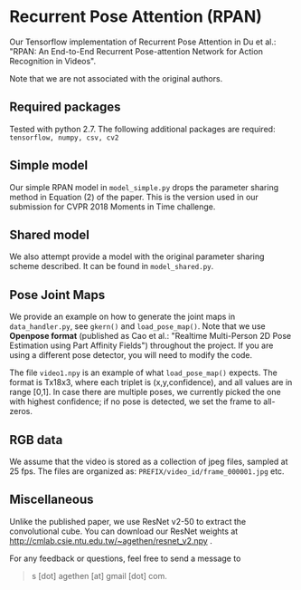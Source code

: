 # Recurrent Pose Attention (RPAN)
Our Tensorflow implementation of Recurrent Pose Attention in Du et al.: "RPAN: An End-to-End Recurrent Pose-attention Network for Action Recognition in Videos".

Note that we are not associated with the original authors.

## Required packages
Tested with python 2.7. The following additional packages are required: `tensorflow, numpy, csv, cv2`

## Simple model
Our simple RPAN model in `model_simple.py` drops the parameter sharing method in Equation (2) of the paper. This is the version used in our submission for CVPR 2018 Moments in Time challenge.

## Shared model
We also attempt provide a model with the original parameter sharing scheme described. It can be found in `model_shared.py`.

## Pose Joint Maps
We provide an example on how to generate the joint maps in `data_handler.py`, see `gkern()` and `load_pose_map()`. Note that we use **Openpose format** (published as Cao et al.: "Realtime Multi-Person 2D Pose Estimation using Part Affinity Fields") throughout the project. If you are using a different pose detector, you will need to modify the code.

The file `video1.npy` is an example of what `load_pose_map()` expects. The format is Tx18x3, where each triplet is (x,y,confidence), and all values are in range [0,1]. In case there are multiple poses, we currently picked the one with highest confidence; if no pose is detected, we set the frame to all-zeros.

## RGB data
We assume that the video is stored as a collection of jpeg files, sampled at 25 fps. The files are organized as: `PREFIX/video_id/frame_000001.jpg` etc.

## Miscellaneous
Unlike the published paper, we use ResNet v2-50 to extract the convolutional cube. You can download our ResNet weights at http://cmlab.csie.ntu.edu.tw/~agethen/resnet_v2.npy .

For any feedback or questions, feel free to send a message to
> s [dot] agethen [at] gmail [dot] com.
